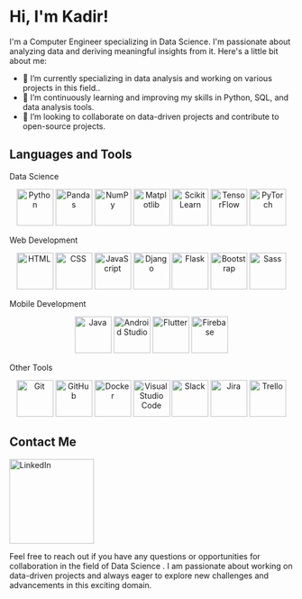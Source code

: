 # Hi, I'm Kadir!

I'm a Computer Engineer specializing in Data Science. I'm passionate about analyzing data and deriving meaningful insights from it. Here's a little bit about me:

- 🔭 I’m currently specializing in data analysis and working on various projects in this field..
- 🌱 I’m continuously learning and improving my skills in Python, SQL, and data analysis tools.
- 👯 I’m looking to collaborate on data-driven projects and contribute to open-source projects.

## Languages and Tools

Data Science
<p align="center">
  <img src="https://www.vectorlogo.zone/logos/python/python-icon.svg" alt="Python" width="65" height="65"/>
  <img src="https://www.vectorlogo.zone/logos/pandas/pandas-icon.svg" alt="Pandas" width="65" height="65"/>
  <img src="https://www.vectorlogo.zone/logos/numpy/numpy-icon.svg" alt="NumPy" width="65" height="65"/>
  <img src="https://www.vectorlogo.zone/logos/matplotlib/matplotlib-icon.svg" alt="Matplotlib" width="65" height="65"/>
  <img src="https://www.vectorlogo.zone/logos/scikit_learn/scikit_learn-icon.svg" alt="Scikit Learn" width="65" height="65"/>
  <img src="https://www.vectorlogo.zone/logos/tensorflow/tensorflow-icon.svg" alt="TensorFlow" width="65" height="65"/>
  <img src="https://www.vectorlogo.zone/logos/pytorch/pytorch-icon.svg" alt="PyTorch" width="65" height="65"/>
</p>
Web Development
<p align="center">
  <img src="https://www.vectorlogo.zone/logos/w3_html5/w3_html5-icon.svg" alt="HTML" width="65" height="65"/>
  <img src="https://www.vectorlogo.zone/logos/w3_css/w3_css-icon.svg" alt="CSS" width="65" height="65"/>
  <img src="https://www.vectorlogo.zone/logos/javascript/javascript-icon.svg" alt="JavaScript" width="65" height="65"/>
  <img src="https://www.vectorlogo.zone/logos/djangoproject/djangoproject-icon.svg" alt="Django" width="65" height="65"/>
  <img src="https://www.vectorlogo.zone/logos/pocoo_flask/pocoo_flask-icon.svg" alt="Flask" width="65" height="65"/>
  <img src="https://www.vectorlogo.zone/logos/getbootstrap/getbootstrap-icon.svg" alt="Bootstrap" width="65" height="65"/>
  <img src="https://www.vectorlogo.zone/logos/sass-lang/sass-lang-icon.svg" alt="Sass" width="65" height="65"/>
</p>
Mobile Development
<p align="center">
  <img src="https://www.vectorlogo.zone/logos/java/java-icon.svg" alt="Java" width="65" height="65"/>
  <img src="https://www.vectorlogo.zone/logos/android/android-icon.svg" alt="Android Studio" width="65" height="65"/>
  <img src="https://www.vectorlogo.zone/logos/flutterio/flutterio-icon.svg" alt="Flutter" width="65" height="65"/>
  <img src="https://www.vectorlogo.zone/logos/firebase/firebase-icon.svg" alt="Firebase" width="65" height="65"/>
</p>
Other Tools
<p align="center">
  <img src="https://www.vectorlogo.zone/logos/git-scm/git-scm-icon.svg" alt="Git" width="65" height="65"/>
  <img src="https://www.vectorlogo.zone/logos/github/github-icon.svg" alt="GitHub" width="65" height="65"/>
  <img src="https://www.vectorlogo.zone/logos/docker/docker-icon.svg" alt="Docker" width="65" height="65"/>
  <img src="https://www.vectorlogo.zone/logos/visualstudio_code/visualstudio_code-icon.svg" alt="Visual Studio Code" width="65" height="65"/>
  <img src="https://www.vectorlogo.zone/logos/slack/slack-icon.svg" alt="Slack" width="65" height="65"/>
  <img src="https://www.vectorlogo.zone/logos/atlassian_jira/atlassian_jira-icon.svg" alt="Jira" width="65" height="65"/>
  <img src="https://www.vectorlogo.zone/logos/trello/trello-icon.svg" alt="Trello" width="65" height="65"/>
</p>

## Contact Me

<a href="https://www.linkedin.com/in/kadir-kesimal/"><img src="https://img.shields.io/badge/-LinkedIn-0077B5?style=flat-square&logo=linkedin&logoColor=white" alt="LinkedIn" width="150px"></a>

Feel free to reach out if you have any questions or opportunities for collaboration in the field of Data Science . I am passionate about working on data-driven projects and always eager to explore new challenges and advancements in this exciting domain.
